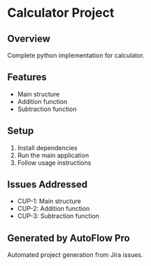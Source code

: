 # Calculator Project

## Overview
Complete python implementation for calculator.

## Features
- Main structure
- Addition function
- Subtraction function

## Setup
1. Install dependencies
2. Run the main application
3. Follow usage instructions

## Issues Addressed
- CUP-1: Main structure
- CUP-2: Addition function
- CUP-3: Subtraction function

## Generated by AutoFlow Pro
Automated project generation from Jira issues.
